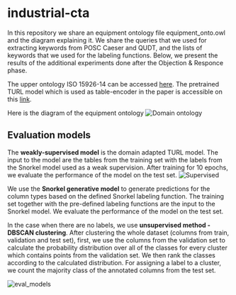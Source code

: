 # industrial-cta
In this repository we share an equipment ontology file equipment_onto.owl and the diagram explaining it. We share the queries that we used for extracting keywords from POSC Caeser and QUDT, and the lists of keywords that we used for the labeling functions. Below, we present the results of the additional experiments done after the Objection & Responce phase.

The upper ontology ISO 15926-14 can be accessed [here](https://rds.posccaesar.org/ontology/lis14/ont/core/).
The pretrained TURL model which is used as table-encoder in the paper is accessible on this [link](https://github.com/sunlab-osu/TURL).

Here is the diagram of the equipment ontology
![Domain ontology](https://user-images.githubusercontent.com/10827830/167885189-0772edc9-73f8-4ab6-ae07-4acf2a9fc682.png)

## Evaluation models

The **weakly-supervised model** is the domain adapted TURL model. The input to the model are the tables from the training set with the labels from the Snorkel model used as a weak supervision. After training for 10 epochs, we evaluate the performance of the model on the test set. 
![Supervised](https://user-images.githubusercontent.com/10827830/216993393-7bf5bef3-d8f4-46e0-a287-22f529a5292a.jpg)

We use the **Snorkel generative model** to generate predictions for the column types based on the defined Snorkel labeling function. The training set together with the pre-defined labeling functions are the input to the Snorkel model. We evaluate the performance of the model on the test set.

In the case when there are no labels, we use **unsupervised method - DBSCAN clustering**. After clustering the whole dataset (columns from train, validation and test set), first, we use the columns from the validation set to calculate the probability distribution over all of the classes for every cluster which contains points from the validation set. We then rank the classes according to the calculated distribution. For assigning a label to a cluster, we count the majority class of the annotated columns from the test set. 

![eval_models](https://user-images.githubusercontent.com/10827830/216995262-16f4d1d1-860c-4c01-9f34-aacccd79491b.png)

